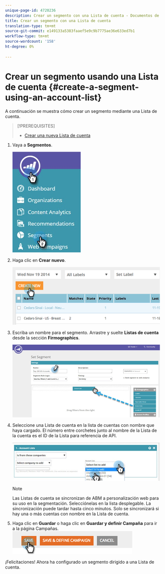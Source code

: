 ```yaml
---
unique-page-id: 4720236
description: Crear un segmento con una Lista de cuenta - Documentos de marketing - Documentación del producto
title: Crear un segmento con una Lista de cuenta
translation-type: tm+mt
source-git-commit: e149133a5383faaef5e9c9b7775ae36e633ed7b1
workflow-type: tm+mt
source-wordcount: '158'
ht-degree: 0%

---
```



# Crear un segmento usando una Lista de cuenta {#create-a-segment-using-an-account-list}

A continuación se muestra cómo crear un segmento mediante una Lista de cuenta.

>[!PREREQUISITES]
>
>* [Crear una nueva Lista de cuenta](../../../product-docs/account-based-marketing/target/account-lists.md)

>



1. Vaya a **Segmentos**.

   ![](assets/new-dropdown-segments-hand-no-account-list.jpg)

1. Haga clic en **Crear nuevo**.

   ![](assets/image2014-11-19-19-3a33-3a47.png)

1. Escriba un nombre para el segmento. Arrastre y suelte **Listas de cuenta** desde la sección **Firmographics**.

   ![](assets/set-segment-hands.jpg)

1. Seleccione una Lista de cuenta en la lista de cuentas con nombre que haya cargado. El número entre corchetes junto al nombre de la Lista de la cuenta es el ID de la Lista para referencia de API.

   ![](assets/select-list-for-segment-hands.jpg)

   >[!NOTE]
   >
   >Las Listas de cuenta se sincronizan de ABM a personalización web para su uso en la segmentación. Selecciónelas en la lista desplegable. La sincronización puede tardar hasta cinco minutos. Solo se sincronizará si hay una o más cuentas con nombre en la Lista de cuenta.

1. Haga clic en **Guardar** o haga clic en **Guardar y definir Campaña** para ir a la página Campañas.\
   ![](assets/image2014-11-19-19-3a48-3a20.png)

¡Felicitaciones! Ahora ha configurado un segmento dirigido a una Lista de cuenta.

